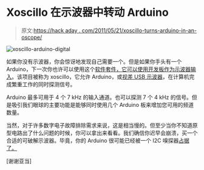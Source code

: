 # Xoscillo 在示波器中转动 Arduino

> 原文:[https://hack aday . com/2011/05/21/xoscillo-turns-arduino-in-an-oscope/](https://hackaday.com/2011/05/21/xoscillo-turns-arduino-in-an-oscilloscope/)

![](../Images/9e2fcc121fcee65ce4aec2a19fe65465.png "xoscillo-arduino-digital")

如果你没有示波器，你会惊讶地发现自己需要一个。但是如果你手头有一个 Arduino，下一次你也许可以使用这个[软件套件，它可以使用开发板作为示波器输入](http://code.google.com/p/xoscillo/)。该项目被称为 xoscillo，它允许 Arduino，或[视差 USB 示波器](http://www.parallax.com/Store/Microcontrollers/BASICStampProgrammingKits/tabid/136/ProductID/46/List/1/Default.aspx?SortField=ProductName,ProductName)，在计算机完成繁重工作的同时探测信号。

Arduino 最多可用于 4 个 7 kHz 的输入通道。也可以探测 7 个 4 kHz 的信号。但是吸引我们眼球的主要功能是能够同时使用几个 Arduino 板来增加您可用的频道数量。

当然，对于许多数字电子故障排除需求来说，这是相当慢的。但至少当你不知道原型电路出了什么问题的时候，你可以拿出来看看。我们确信你迟早会崩溃，买一个合适的可破解示波器。毕竟，你的 Arduino 很可能已经被一个 I2C 嗅探器[占据了。](http://hackaday.com/2011/05/21/arduino-i2c-sniffer/)

[谢谢亚当]
